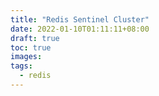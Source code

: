 ```yaml
---
title: "Redis Sentinel Cluster"
date: 2022-01-10T01:11:11+08:00
draft: true
toc: true
images:
tags: 
  - redis
---
```


